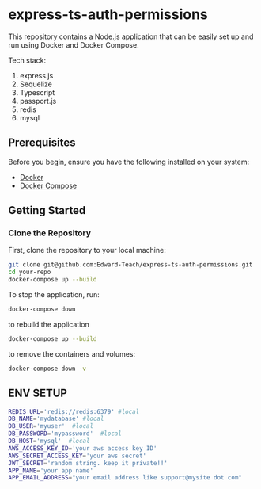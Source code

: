 # express-ts-auth-permissions

This repository contains a Node.js application that can be easily set up and run using Docker and Docker Compose.

Tech stack:
1. express.js
2. Sequelize
3. Typescript
4. passport.js
5. redis
6. mysql

## Prerequisites

Before you begin, ensure you have the following installed on your system:

- [Docker](https://www.docker.com/get-started)
- [Docker Compose](https://docs.docker.com/compose/install/)

## Getting Started

### Clone the Repository

First, clone the repository to your local machine:

```sh
git clone git@github.com:Edward-Teach/express-ts-auth-permissions.git
cd your-repo
docker-compose up --build
```


To stop the application, run:
```sh
docker-compose down
```

to rebuild the application
```sh
docker-compose up --build
```

to remove the containers and volumes:
```sh
docker-compose down -v
```





## ENV SETUP
```sh
REDIS_URL='redis://redis:6379' #local
DB_NAME='mydatabase' #local
DB_USER='myuser'  #local
DB_PASSWORD='mypassword'  #local
DB_HOST='mysql'  #local
AWS_ACCESS_KEY_ID='your aws access key ID'
AWS_SECRET_ACCESS_KEY='your aws secret'
JWT_SECRET='random string. keep it private!!'
APP_NAME='your app name'
APP_EMAIL_ADDRESS="your email address like support@mysite dot com"
```